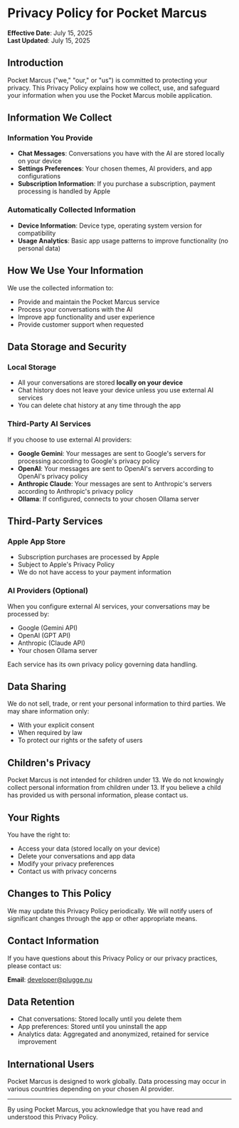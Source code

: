# Privacy Policy for Pocket Marcus

**Effective Date**: July 15, 2025  
**Last Updated**: July 15, 2025

## Introduction

Pocket Marcus ("we," "our," or "us") is committed to protecting your privacy. This Privacy Policy explains how we collect, use, and safeguard your information when you use the Pocket Marcus mobile application.

## Information We Collect

### Information You Provide
- **Chat Messages**: Conversations you have with the AI are stored locally on your device
- **Settings Preferences**: Your chosen themes, AI providers, and app configurations
- **Subscription Information**: If you purchase a subscription, payment processing is handled by Apple

### Automatically Collected Information
- **Device Information**: Device type, operating system version for compatibility
- **Usage Analytics**: Basic app usage patterns to improve functionality (no personal data)

## How We Use Your Information

We use the collected information to:
- Provide and maintain the Pocket Marcus service
- Process your conversations with the AI
- Improve app functionality and user experience
- Provide customer support when requested

## Data Storage and Security

### Local Storage
- All your conversations are stored **locally on your device**
- Chat history does not leave your device unless you use external AI services
- You can delete chat history at any time through the app

### Third-Party AI Services
If you choose to use external AI providers:
- **Google Gemini**: Your messages are sent to Google's servers for processing according to Google's privacy policy
- **OpenAI**: Your messages are sent to OpenAI's servers according to OpenAI's privacy policy
- **Anthropic Claude**: Your messages are sent to Anthropic's servers according to Anthropic's privacy policy
- **Ollama**: If configured, connects to your chosen Ollama server

## Third-Party Services

### Apple App Store
- Subscription purchases are processed by Apple
- Subject to Apple's Privacy Policy
- We do not have access to your payment information

### AI Providers (Optional)
When you configure external AI services, your conversations may be processed by:
- Google (Gemini API)
- OpenAI (GPT API)
- Anthropic (Claude API)
- Your chosen Ollama server

Each service has its own privacy policy governing data handling.

## Data Sharing

We do not sell, trade, or rent your personal information to third parties. We may share information only:
- With your explicit consent
- When required by law
- To protect our rights or the safety of users

## Children's Privacy

Pocket Marcus is not intended for children under 13. We do not knowingly collect personal information from children under 13. If you believe a child has provided us with personal information, please contact us.

## Your Rights

You have the right to:
- Access your data (stored locally on your device)
- Delete your conversations and app data
- Modify your privacy preferences
- Contact us with privacy concerns

## Changes to This Policy

We may update this Privacy Policy periodically. We will notify users of significant changes through the app or other appropriate means.

## Contact Information

If you have questions about this Privacy Policy or our privacy practices, please contact us:

**Email**: [developer@plugge.nu](mailto:developer@plugge.nu)

## Data Retention

- Chat conversations: Stored locally until you delete them
- App preferences: Stored until you uninstall the app
- Analytics data: Aggregated and anonymized, retained for service improvement

## International Users

Pocket Marcus is designed to work globally. Data processing may occur in various countries depending on your chosen AI provider.

---

By using Pocket Marcus, you acknowledge that you have read and understood this Privacy Policy.